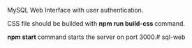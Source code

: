 MySQL Web Interface with user authentication.

CSS file should be builded with <b> npm run build-css </b> command.

<b> npm start </b> command starts the server on port 3000.#   s q l - w e b  
 
